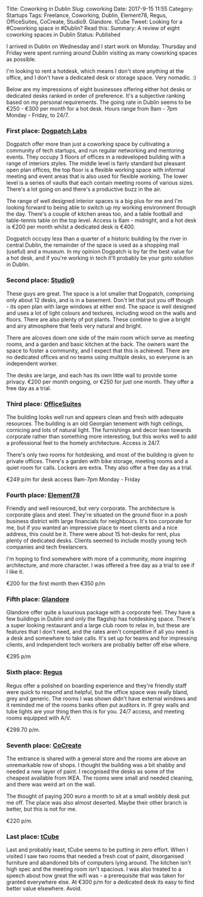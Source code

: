 Title: Coworking in Dublin
Slug: coworking
Date: 2017-9-15 11:55
Category:  Startups
Tags: Freelance, Coworking, Dublin, Element78, Regus, OfficeSuites, CoCreate, Studio9. Glandore. tCube
Tweet: Looking for a #Coworking space in #Dublin? Read this: 
Summary: A review of eight coworking spaces in Dublin
Status: Published 

I arrived in Dublin on Wednesday and I start work on Monday. Thursday and Friday were spent running around Dublin visiting as many coworking spaces as possible. 

I'm looking to rent a hotdesk, which means I don't store anything at the office, and I don't have a dedicated desk or storage space. Very nomadic. :) 

Below are my impressions of eight businesses offering either hot desks or dedicated desks ranked in order of preference. It's a subjective ranking based on my personal requirements. The going rate in Dublin seems to be €250 - €300 per month for a hot desk. Hours range from 9am - 7pm Monday - Friday, to 24/7. 

### First place: [Dogpatch Labs](http://dogpatchlabs.com/)

Dogpatch offer more than just a coworking space by cultivating a community of tech startups, and run regular networking and mentoring events. They occupy 3 floors of offices in a redeveloped building with a range of interiors styles. The middle level is fairly standard but pleasant open plan offices, the top floor is a flexible working space with informal meeting and event areas that is also used for flexible working. The lower level is a series of vaults that each contain meeting rooms of various sizes. There's a lot going on and there's a productive buzz in the air. 

The range of well designed interior spaces is a big plus for me and I'm looking forward to being able to switch up my working environment through the day. There's a couple of kitchen areas too, and a table football and table-tennis table on the top level. Access is 6am - midnight, and a hot desk is €200 per month whilst a dedicated desk is €400. 

Dogpatch occupy less than a quarter of a historic building by the river in central Dublin, the remainder of the space is used as a shopping mall (useful) and a museum. In my opinion Dogpatch is by far the best value for a hot desk, and if you're working in tech it'll probably be your goto solution in Dublin. 

### Second place: [Studio9](http://studio9.ie/?page_id=223)

These guys are great. The space is a lot smaller that Dogpatch, comprising only about 12 desks, and is in a basement. Don't let that put you off though - its open plan with large windows at either end. The space is well designed and uses a lot of light colours and textures, including wood on the walls and floors. There are also plenty of pot plants. These combine to give a bright and airy atmosphere that feels very natural and bright.

There are alcoves down one side of the main room which serve as meeting rooms, and a garden and basic kitchen at the back. The owners want the space to foster a community, and I expect that this is achieved. There are no dedicated offices and no teams using multiple desks, so everyone is an independent worker. 

The desks are large, and each has its own little wall to provide some privacy. €200 per month ongoing, or €250 for just one month. They offer a free day as a trial.

### Third place: [OfficeSuites](http://www.officesuites.ie/locations/20-harcourt-street/)

The building looks well run and appears clean and fresh with adequate resources. The building is an old Georgian tenement with high ceilings, cornicing and lots of natural light. The furnishings and decor lean towards corporate rather than something more interesting, but this works well to add a professional feel to the homely architecture. Access is 24/7. 

There's only two rooms for hotdesking, and most of the building is given to private offices. There's a garden with bike storage, meeting rooms and a quiet room for calls. Lockers are extra. They also offer a free day as a trial.

€249 p/m for desk access 9am-7pm Monday - Friday

### Fourth place: [Element78](https://www.element78.co/)

Friendly and well resourced, but very corporate. The architecture is corporate glass and steel. They're situated on the ground floor in a posh business district with large financials for neighbours. It's too corporate for me, but if you wanted an impressive place to meet clients and a nice address, this could be it. There were about 15 hot-desks for rent, plus plenty of dedicated desks. Clients seemed to include mostly young tech companies and tech freelancers. 

I'm hoping to find somewhere with more of a community, more inspiring architecture, and more character. I was offered a free day as a trial to see if I like it.

€200 for the first month then €350 p/m

### Fifth place: [Glandore](https://glandore.co/flexible-workspace.aspx#Hot-Desk)

Glandore offer quite a luxurious package with a corporate feel. They have a few buildings in Dublin and only the flagship has hotdesking space. There's a super looking restaurant and a large club room to relax in, but these are features that I don't need, and the rates aren't competitive if all you need is a desk and somewhere to take calls. It's set up for teams and for impressing clients, and independent tech workers are probably better off else where.

€295 p/m 

### Sixth place: [Regus](https://www.regus.ie/office-space/ireland/dublin/dublin-4-ballsbridge)

Regus offer a polished on boarding experience and they're friendly staff were quick to respond and helpful, but the office space was really bland, grey and generic. The rooms I was shown didn't have external windows and it reminded me of the rooms banks often put auditors in. If grey walls and tube lights are your thing then this is for you.  24/7 access, and meeting rooms equipped with A/V.

€299.70 p/m.

### Seventh place: [CoCreate](http://www.cocreate.ie/)

The entrance is shared with a general store and the rooms are above an unremarkable row of shops. I thought the building was a bit shabby and needed a new layer of paint. I recognised the desks as some of the cheapest available from IKEA. The rooms were small and needed cleaning, and there was weird art on the wall. 

The thought of paying 200 euro a month to sit at a small wobbly desk put me off. The place was also almost deserted. Maybe their other branch is better, but this is not for me. 

€220 p/m. 

### Last place: [tCube](http://tcubedublin.com/tcube/index.html)

Last and probably least, tCube seems to be putting in zero effort. When I visited I saw two rooms that needed a fresh coat of paint, disorganised furniture and abandoned bits of computers lying around. The kitchen isn't high spec and the meeting room isn't spacious. I was also treated to a speech about how great the wifi was - a prerequisite that was taken for granted everywhere else. At €300 p/m for a dedicated desk its easy to find better value elsewhere. Avoid. 